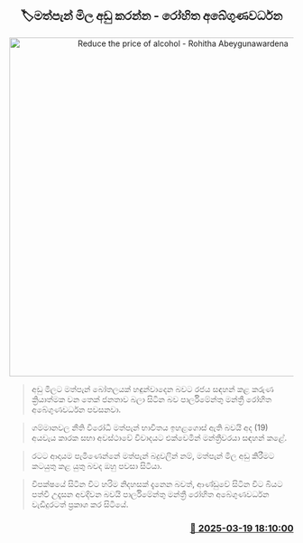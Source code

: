 <p align='center'><b><h2 align='center' title='Reduce the price of alcohol - Rohitha Abeygunawardena'>🏷මත්පැන් මිල අඩු කරන්න - රෝහිත අබේගුණවර්ධන</h2></b></p>
<p align='center'><img src='https://helakuru.sgp1.cdn.digitaloceanspaces.com/esana/images/lib/rohitha-abegunawardhana-2025.jpg' width='600' alt='Reduce the price of alcohol - Rohitha Abeygunawardena'></p>

> අඩු මිලට මත්පැන් බෝතලයක් හඳුන්වාදෙන බවට රජය සඳහන් කළ කරුණ ක්‍රියාත්මක වන තෙක් ජනතාව බලා සිටින බව පාර්ලිමේන්තු මන්ත්‍රී රෝහිත අබේගුණවර්ධන පවසනවා.

> ගම්මානවල නීති විරෝධී මත්පැන් භාවිතය ඉහළගොස් ඇති බවයි අද (19) අයවැය කාරක සභා අවස්ථාවේ විවාදයට එක්වෙමින් මන්ත්‍රීවරයා සඳහන් කළේ.

> රටට ආදායම පැමිණෙන්නේ මත්පැන් බදුවලින් නම්, මත්පැන් මිල අඩු කිරීමට කටයුතු කළ යුතු බවද ඔහු පවසා සිටියා.

> විපක්ෂයේ සිටින විට හරිම නිදහසක් දැනෙන බවත්, ආණ්ඩුවේ සිටින විට බියට පත්වී උදෑසන අවදිවන බවයි පාර්ලිමේන්තු මන්ත්‍රී රෝහිත අබේගුණවර්ධන වැඩිදුරටත් ප්‍රකාශ කර සිටියේ.



<h3 align='right'><a href='https://www.helakuru.lk/esana/p/108461/'>📅 2025-03-19 18:10:00</a></h3>

